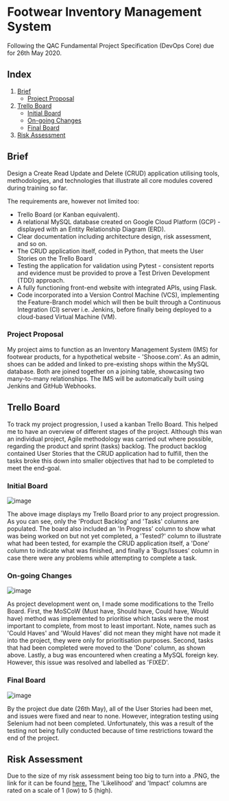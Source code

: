 # Footwear Inventory Management System 
Following the QAC Fundamental Project Specification (DevOps Core) due for 26th May 2020.

## Index
1. [Brief](#brief)
    + [Project Proposal](#projectproposal)
2. [Trello Board](#trelloboard)
    + [Initial Board](#initialboard)
    + [On-going Changes](#changes)
    + [Final Board](#finalboard)
3. [Risk Assessment](#risk)

## Brief <a name="brief"></a>
Design a Create Read Update and Delete (CRUD) application utilising tools, methodologies, and technologies that illustrate all core modules covered during training so far.

The requirements are, however not limited too:
- Trello Board (or Kanban equivalent).
- A relational MySQL database created on Google Cloud Platform (GCP) - displayed with an Entity Relationship Diagram (ERD).
- Clear documentation including architecture design, risk assessment, and so on.
- The CRUD application itself, coded in Python, that meets the User Stories on the Trello Board
- Testing the application for validation using Pytest - consistent reports and evidence must be provided to prove a Test Driven Development (TDD) approach.
- A fully functioning front-end website with integrated APIs, using Flask.
- Code incorporated into a Version Control Machine (VCS), implementing the Feature-Branch model which will then be built through a Continuous Integration (CI) server i.e. Jenkins, before finally being deployed to a cloud-based Virtual Machine (VM).

### Project Proposal <a name="projectproposal"></a>
My project aims to function as an Inventory Management System (IMS) for footwear products, for a hypothetical website - 'Shoose.com'. As an admin, shoes can be added and linked to pre-existing shops within the MySQL database. Both are joined together on a joining table, showcasing two many-to-many relationships. The IMS will be automatically built using Jenkins and GitHub Webhooks.

## Trello Board <a name="trelloboard"></a>
To track my project progression, I used a kanban Trello Board. This helped me to have an overview of different stages of the project. Although this wan an individual project, Agile methodology was carried out where possible, regarding the product and sprint (tasks) backlog. The product backlog contained User Stories that the CRUD application had to fulfill, then the tasks broke this down into smaller objectives that had to be completed to meet the end-goal.

### Initial Board <a name="initialboard"></a>
![image](https://drive.google.com/uc?export=view&id=1d6d1a2NCrQNdpFe7tiJo4Iyu_kyZTFBB)

The above image displays my Trello Board prior to any project progression. As you can see, only the 'Product Backlog' and 'Tasks' columns are populated. The board also included an 'In Progress' column to show what was being worked on but not yet completed, a 'Tested?' column to illustrate what had been tested, for example the CRUD application itself, a 'Done' column to indicate what was finished, and finally a 'Bugs/Issues' column in case there were any problems while attempting to complete a task.

### On-going Changes <a name="changes"></a>
![image](https://drive.google.com/uc?export=view&id=1__VUMEC28VAjuXz1Q5r4F49viOVwbWrq)

As project development went on, I made some modifications to the Trello Board. First, the MoSCoW (Must have, Should have, Could have, Would have) method was implemented to prioritise which tasks were the most important to complete, from most to least important. Note, names such as 'Could Haves' and 'Would Haves' did not mean they might have not made it into the project, they were only for prioritisation purposes. Second, tasks that had been completed were moved to the 'Done' column, as shown above. Lastly, a bug was encountered when creating a MySQL foreign key. However, this issue was resolved and labelled as 'FIXED'.

### Final Board <a name="finalboard"></a>
![image](https://drive.google.com/uc?export=view&id=1js5eU76mnwDvg3Z7SRNWD73M6Ly9UruS)

By the project due date (26th May), all of the User Stories had been met, and issues were fixed and near to none. However, integration testing using Selenium had not been completed. Unfortunately, this was a result of the testing not being fully conducted because of time restrictions toward the end of the project.

## Risk Assessment <a name="risk"></a>
Due to the size of my risk assessment being too big to turn into a .PNG, the link for it can be found <a href="https://drive.google.com/open?id=1P-GaIPDCMVp0goVafJUdVP-oQIsWDpqf" target="_blank">here.</a> The 'Likelihood' and 'Impact' columns are rated on a scale of 1 (low) to 5 (high).
